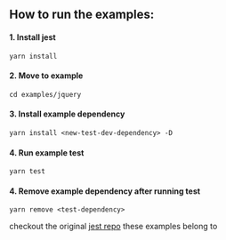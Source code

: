 ## How to run the examples:

#### 1. Install jest

```
yarn install
```

#### 2. Move to example

```
cd examples/jquery
```

#### 3. Install example dependency

```
yarn install <new-test-dev-dependency> -D
```

#### 4. Run example test

```
yarn test
```

#### 4. Remove example dependency after running test

```
yarn remove <test-dependency>
```

checkout the original [jest repo]('https://github.com/facebook/jest') these examples belong to
